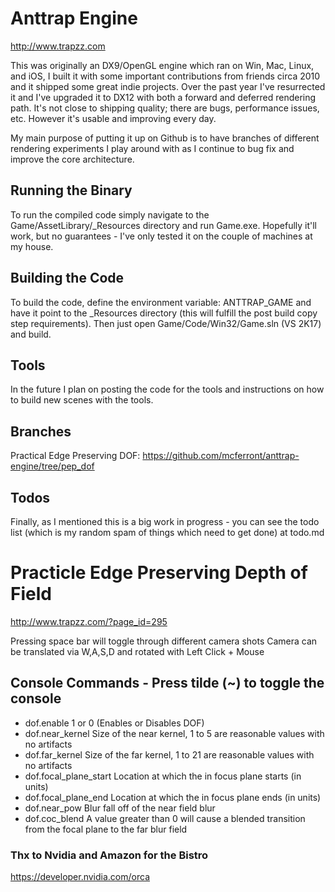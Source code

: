 # Anttrap Engine
http://www.trapzz.com

This was originally an DX9/OpenGL engine which ran on Win, Mac, Linux, and iOS, I built it with some important contributions from friends circa 2010 and it shipped some great indie projects.  Over the past year I've resurrected it and I've upgraded it to DX12 with both a forward and deferred rendering path.  It's not close to shipping quality; there are bugs, performance issues, etc.  However it's usable and improving every day.

My main purpose of putting it up on Github is to have branches of different rendering experiments I play around with as I continue to bug fix and improve the core architecture.

## Running the Binary
To run the compiled code simply navigate to the Game/AssetLibrary/_Resources directory and run Game.exe.  Hopefully it'll work, but no guarantees - I've only tested it on the couple of machines at my house.  

## Building the Code
To build the code, define the environment variable: ANTTRAP_GAME and have it point to the _Resources directory (this will fulfill the post build copy step requirements).  Then just open Game/Code/Win32/Game.sln (VS 2K17) and build.  

## Tools
In the future I plan on posting the code for the tools and instructions on how to build new scenes with the tools.

## Branches
Practical Edge Preserving DOF: https://github.com/mcferront/anttrap-engine/tree/pep_dof

## Todos
Finally, as I mentioned this is a big work in progress - you can see the todo list (which is my random spam of things which need to get done) at todo.md

# Practicle Edge Preserving Depth of Field
http://www.trapzz.com/?page_id=295

Pressing space bar will toggle through different camera shots
Camera can be translated via W,A,S,D and rotated with Left Click + Mouse

## Console Commands - Press tilde (~) to toggle the console
* dof.enable               1 or 0 (Enables or Disables DOF)
* dof.near_kernel          Size of the near kernel, 1 to 5 are reasonable values with no artifacts
* dof.far_kernel           Size of the far kernel, 1 to 21 are reasonable values with no artifacts
* dof.focal_plane_start    Location at which the in focus plane starts (in units)
* dof.focal_plane_end      Location at which the in focus plane ends (in units)
* dof.near_pow             Blur fall off of the near field blur
* dof.coc_blend            A value greater than 0 will cause a blended transition from the focal plane to the far blur field

### Thx to Nvidia and Amazon for the Bistro
https://developer.nvidia.com/orca
